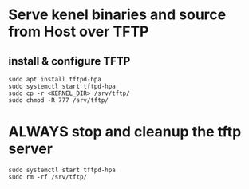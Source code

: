 # Serve kenel binaries and source from Host over TFTP

## install & configure TFTP
```shell
sudo apt install tftpd-hpa
sudo systemctl start tftpd-hpa
sudo cp -r <KERNEL_DIR> /srv/tftp/
sudo chmod -R 777 /srv/tftp/
```

# ALWAYS stop and cleanup the tftp server
```shell
sudo systemctl start tftpd-hpa
sudo rm -rf /srv/tftp/
```